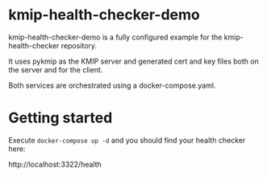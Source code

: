 # kmip-health-checker-demo

kmip-health-checker-demo is a fully configured example for the kmip-health-checker repository.

It uses pykmip as the KMIP server and generated cert and key files both on the server and for the client.

Both services are orchestrated using a docker-compose.yaml.

# Getting started

Execute `docker-compose up -d` and you should find your health checker here:

http://localhost:3322/health